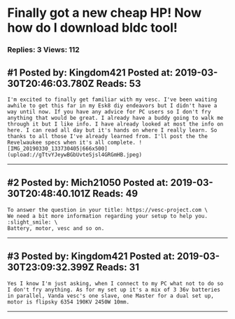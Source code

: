 # Finally got a new cheap HP! Now how do I download bldc tool!

### Replies: 3 Views: 112

## \#1 Posted by: Kingdom421 Posted at: 2019-03-30T20:46:03.780Z Reads: 53

```
I'm excited to finally get familiar with my vesc. I've been waiting awhile to get this far in my Esk8 diy endeavors but I didn't have a way until now. If you have any advice for PC users so I don't fry anything that would be great. I already have a buddy going to walk me through it but I like info. I have already looked at most the info on here. I can read all day but it's hands on where I really learn. So thanks to all those I've already learned from. I'll post the the Revelwaukee specs when it's all complete. ![IMG_20190330_133730405|666x500](upload://gTtvYJeywBGbUvteSjsl4GRGmHB.jpeg)
```

---
## \#2 Posted by: Mich21050 Posted at: 2019-03-30T20:48:40.101Z Reads: 49

```
To answer the question in your title: https://vesc-project.com \
We need a bit more information regarding your setup to help you. :slight_smile: \
Battery, motor, vesc and so on.
```

---
## \#3 Posted by: Kingdom421 Posted at: 2019-03-30T23:09:32.399Z Reads: 31

```
Yes I know I'm just asking, when I connect to my PC what not to do so I don't fry anything. As for my set up it's a mix of 3 36v batteries in parallel, Vanda vesc's one slave, one Master for a dual set up, motor is flipsky 6354 190KV 2450W 10mm.
```

---
